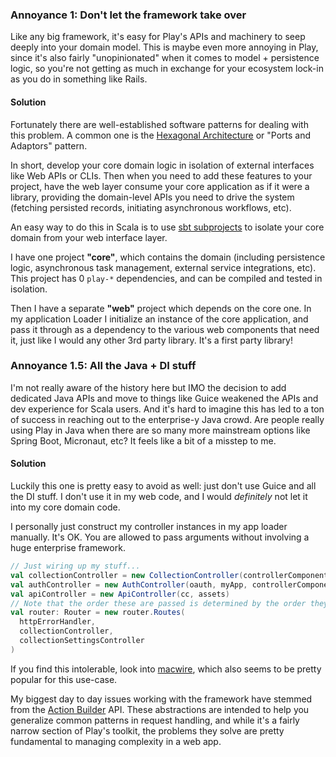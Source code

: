 ### Annoyance 1: Don't let the framework take over

Like any big framework, it's easy for Play's APIs and machinery to seep deeply into your domain model. This is maybe even more annoying in Play, since it's also fairly "unopinionated" when it comes to model + persistence logic, so you're not getting as much in exchange for your ecosystem lock-in as you do in something like Rails.

#### Solution

Fortunately there are well-established software patterns for dealing with this problem. A common one is the [Hexagonal Architecture](https://en.wikipedia.org/wiki/Hexagonal_architecture_(software)) or "Ports and Adaptors" pattern.

In short, develop your core domain logic in isolation of external interfaces like Web APIs or CLIs. Then when you need to add these features to your project, have the web layer consume your core application as if it were a library, providing the domain-level APIs you need to drive the system (fetching persisted records, initiating asynchronous workflows, etc).

An easy way to do this in Scala is to use [sbt subprojects](https://www.scala-sbt.org/1.x/docs/Multi-Project.html) to isolate your core domain from your web interface layer.

I have one project **"core"**, which contains the domain (including persistence logic, asynchronous task management, external service integrations, etc). This project has 0 `play-*` dependencies, and can be compiled and tested in isolation.

Then I have a separate **"web"** project which depends on the core one. In my application Loader I initialize an instance of the core application, and pass it through as a dependency to the various web components that need it, just like I would any other 3rd party library. It's a first party library!

### Annoyance 1.5: All the Java + DI stuff

I'm not really aware of the history here but IMO the decision to add dedicated Java APIs and move to things like Guice weakened the APIs and dev experience for Scala users. And it's hard to imagine this has led to a ton of success in reaching out to the enterprise-y Java crowd. Are people really using Play in Java when there are so many more mainstream options like Spring Boot, Micronaut, etc? It feels like a bit of a misstep to me.

#### Solution

Luckily this one is pretty easy to avoid as well: just don't use Guice and all the DI stuff. I don't use it in my web code, and I would _definitely_ not let it into my core domain code.

I personally just construct my controller instances in my app loader manually. It's OK. You are allowed to pass arguments without involving a huge enterprise framework.

```scala
// Just wiring up my stuff...
val collectionController = new CollectionController(controllerComponents, actorSystem)
val authController = new AuthController(oauth, myApp, controllerComponents)
val apiController = new ApiController(cc, assets)
// Note that the order these are passed is determined by the order they appear in your routes file
val router: Router = new router.Routes(
  httpErrorHandler,
  collectionController,
  collectionSettingsController
)
```

If you find this intolerable, look into [macwire](https://github.com/softwaremill/macwire), which also seems to be pretty popular for this use-case.



My biggest day to day issues working with the framework have stemmed from the [Action Builder](https://www.playframework.com/documentation/2.8.x/ScalaActionsComposition) API. These abstractions are intended to help you generalize common patterns in request handling, and while it's a fairly narrow section of Play's toolkit, the problems they solve are pretty fundamental to managing complexity in a web app.
